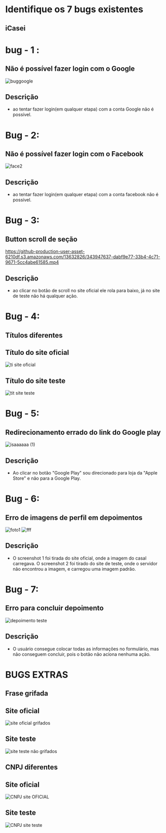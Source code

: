 # Identifique os 7 bugs existentes

## iCasei

# bug - 1 :
## Não é possível fazer login com o Google
![buggoogle](https://github.com/isa-reira-hub/QA-FCC/assets/158104466/521380ab-fc9a-4bae-bd22-0ccf1e566859)

## Descrição

- ao tentar fazer login(em qualquer etapa) com a conta Google não é possível.  



# Bug - 2:
## Não é possível fazer login com o Facebook
![face2](https://github.com/isa-reira-hub/QA-FCC/assets/158104466/0c99e55a-6eef-4cc3-8c92-70237c60ee34)

## Descrição
- ao tentar fazer login(em qualquer etapa) com a conta facebook não é possível. 



# Bug - 3:
##  Button scroll de seção

https://github-production-user-asset-6210df.s3.amazonaws.com/13632826/343947637-dabf9e77-33b4-4c71-9671-5cc4abe61585.mp4
## Descrição
- ao clicar no botão de scroll no site oficial ele rola para baixo, já no site de teste não há qualquer ação.  

# Bug - 4:
## Títulos diferentes

## Título do site oficial
![ti site oficial](https://github.com/isa-reira-hub/Teste-Analista-de-Qualidade/assets/158104466/f70209e3-19fc-4c3b-beb0-67ac59cf0172)


## Título do site teste
![tit site teste](https://github.com/isa-reira-hub/Teste-Analista-de-Qualidade/assets/158104466/bc3da685-748b-49d1-91c5-72dec5eb6b6f)


# Bug - 5:
## Redirecionamento errado do link do Google play 
![isaaaaaa (1)](https://github.com/isa-reira-hub/Teste-Analista-de-Qualidade/assets/158104466/2e08adf1-8bbd-4558-ab60-d85b0d6249ac)






## Descrição
- Ao clicar no botão "Google Play" sou direcionado para loja da "Apple Store" e não para a Google Play.

# Bug - 6:
## Erro de imagens de perfil em depoimentos
![foto1](https://github.com/isa-reira-hub/Teste-Analista-de-Qualidade/assets/158104466/590c9815-331f-4660-a628-71e25d6bcf58)
![fff](https://github.com/isa-reira-hub/Teste-Analista-de-Qualidade/assets/158104466/77253680-0fa4-44ca-8c44-0d69b077094c)





## Descrição
- O screenshot 1 foi tirada do site oficial, onde a imagem do casal carregava. O screenshot 2 foi tirado do site de teste, onde o servidor não encontrou a imagem, e carregou uma imagem padrão.

# Bug - 7:
## Erro para concluir depoimento
![depoimento teste](https://github.com/isa-reira-hub/Teste-Analista-de-Qualidade/assets/158104466/bb54ef64-6ee4-4ead-9c33-5b96de3a657d)



## Descrição
- O usuário consegue colocar todas as informações no formulário, mas não conseguem concluir, pois o botão não aciona nenhuma ação.


#
#

# BUGS EXTRAS

## Frase grifada

## Site oficial
![site oficial  grifados](https://github.com/isa-reira-hub/Teste-Analista-de-Qualidade/assets/158104466/89e8859e-7935-4803-a6c7-10107dcd4400)


## Site teste
![site teste não grifados](https://github.com/isa-reira-hub/Teste-Analista-de-Qualidade/assets/158104466/244fffd0-b1d3-4d3a-bf7f-8fca470e12b8)



## CNPJ diferentes

## Site oficial
![CNPJ site OFICIAL](https://github.com/isa-reira-hub/Teste-Analista-de-Qualidade/assets/158104466/60e34cce-527c-457f-8d60-039e16cfea51)




## Site teste
![CNPJ site teste](https://github.com/isa-reira-hub/Teste-Analista-de-Qualidade/assets/158104466/6fc01f10-d6fb-492b-ba04-c545611d00c5)





















